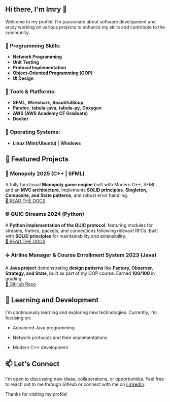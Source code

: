 ## Hi there, I'm Imry 👋

Welcome to my profile!
I'm passionate about software development and enjoy working on various projects to enhance my skills and contribute to the community.

### 🔹 Programming Skills:
- **Network Programming**
- **Unit Testing**
- **Protocol Implementation**
- **Object-Oriented Programming (OOP)**
- **UI Design**

### 🔹 Tools & Platforms:
- **SFML**, **Wireshark**, **BeautifulSoup**
- **Pandoc**, **tabula-java**, **tabula-py**, **Doxygen**
- **AWS (AWS Academy CF Graduate)**
- **Docker**

### 🔹 Operating Systems:
- **Linux (Mint/Ubuntu)** | **Windows**
  
## 🔭 Featured Projects
### 🎲 **Monopoly 2025** (C++ | SFML)  
A fully functional **Monopoly game engine** built with Modern C++, SFML, and an **MVC architecture**. Implements **SOLID principles**, **Singleton, Composite, and State patterns**, and robust error handling.  
[🔗 READ THE DOCS](https://imrum.github.io/cpponopoly/html/)

### 🌐 **QUIC Streams 2024** (Python)  
A **Python implementation of the QUIC protocol**, featuring modules for streams, frames, packets, and connections following relevant RFCs. Built with **SOLID principles** for maintainability and extensibility.  
[🔗 READ THE DOCS](https://imrum.github.io/cpponopoly/html/)

### ✈️ **Airline Manager & Course Enrollment System 2023** (Java)  
A **Java project** demonstrating **design patterns** like **Factory, Observer, Strategy, and State**, built as part of my OOP course. Earned **100/100** in grading.  
[🔗 GitHub Repo](https://github.com/iMRUM/OOP-Sem1-2023-4-AU)


## 🌱 Learning and Development

I'm continuously learning and exploring new technologies. Currently, I'm focusing on:

- Advanced Java programming

- Network protocols and their implementations

- Modern C++ development

## 📫 Let's Connect

I'm open to discussing new ideas, collaborations, or opportunities.
Feel free to reach out to me through GitHub or connect with me on [LinkedIn](https://www.linkedin.com/in/imry-rodkin-805ba6285). 

Thanks for visiting my profile!

<!--
**iMRUM/iMRUM** is a ✨ _special_ ✨ repository because its `README.md` (this file) appears on your GitHub profile.

Here are some ideas to get you started:

- 🔭 I’m currently working on ...
- 🌱 I’m currently learning ...
- 👯 I’m looking to collaborate on ...
- 🤔 I’m looking for help with ...
- 💬 Ask me about ...
- 📫 How to reach me: ...
- 😄 Pronouns: ...
- ⚡ Fun fact: ...
-->
